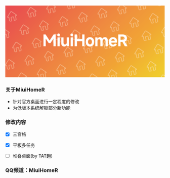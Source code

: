 ![logo](https://github.com/MiuiHomeR/miuihomer.github.io/blob/main/header.png?raw=true#pic_center)

### 关于MiuiHomeR
- 针对官方桌面进行一定程度的修改
- 为低版本系统解锁部分新功能

### 修改内容
 - [x] 三宫格
 - [x] 平板多任务
 - [ ] 堆叠桌面(by TAT趙)


### QQ频道：MiuiHomeR

